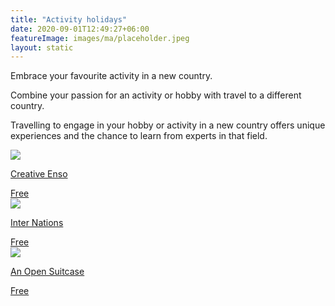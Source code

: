 ```yaml
---
title: "Activity holidays"
date: 2020-09-01T12:49:27+06:00
featureImage: images/ma/placeholder.jpeg
layout: static
---
```


Embrace your favourite activity in a new country.

Combine your passion for an activity or hobby with travel to a different country.

Travelling to engage in your hobby or activity in a new country offers unique experiences and the chance to learn from experts in that field.

<a class="ma-link" href="https://creativeenso.com/10-creative-hobbies-learn-from-other-cultures/"><div class="ma-card ma-card-Community"><div class="ma-icon"><img src ="/images/icon-check.png"/></div><div class="ma-name"><p>Creative Enso</p></div><div class="ma-paid-text"><span>Free </span></div></div></a><a class="ma-link" href="https://www.internations.org/magazine/five-hobbies-and-the-best-countries-to-pursue-them-in-39794"><div class="ma-card ma-card-Community"><div class="ma-icon"><img src ="/images/icon-check.png"/></div><div class="ma-name"><p>Inter Nations</p></div><div class="ma-paid-text"><span>Free </span></div></div></a><a class="ma-link" href="https://anopensuitcase.com/traveling-abroad-for-hobbies/"><div class="ma-card ma-card-Community"><div class="ma-icon"><img src ="/images/icon-check.png"/></div><div class="ma-name"><p>An Open Suitcase</p></div><div class="ma-paid-text"><span>Free </span></div></div></a>  

<br/><br/>






